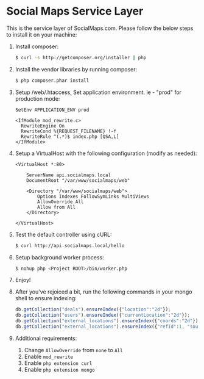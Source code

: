 Social Maps Service Layer
=========================

This is the service layer of SocialMaps.com. Please follow the below steps to install it on your machine:

1. Install composer:

    ```BASH
    $ curl -s http://getcomposer.org/installer | php
    ```

2. Install the vendor libraries by running composer:

    ```BASH
    $ php composer.phar install
    ```

3. Setup <APP-ROOT>/web/.htaccess, Set application environment. ie - "prod" for production mode:
    
    ```CONFIGURATION
    SetEnv APPLICATION_ENV prod

    <IfModule mod_rewrite.c>
      RewriteEngine On
      RewriteCond %{REQUEST_FILENAME} !-f
      RewriteRule ^(.*)$ index.php [QSA,L]
    </IfModule>
    ```

4. Setup a VirtualHost with the following configuration (modify as needed):
    
    ```CONFIGURATION
    <VirtualHost *:80>

        ServerName api.socialmaps.local
        DocumentRoot "/var/www/socialmaps/web"

        <Directory "/var/www/socialmaps/web">
            Options Indexes FollowSymLinks MultiViews
            AllowOverride All
            Allow from All
        </Directory>

    </VirtualHost>
    ```

5. Test the default controller using cURL:

    ```BASH
    $ curl http://api.socialmaps.local/hello
    ```
    
6. Setup background worker process:

    ```BASH
    $ nohup php <Project ROOT>/bin/worker.php
    ```

7. Enjoy!

8. After you've rejoiced a bit, run the following commands in your mongo shell to ensure indexing:

    ```javascript
    db.getCollection("deals").ensureIndex({"location":"2d"});
    db.getCollection("users").ensureIndex({"currentLocation":"2d"});
    db.getCollection("external_locations").ensureIndex({"coords":"2d"});
    db.getCollection("external_locations").ensureIndex({"refId":1, "source":1},{"unique": true});
    ```
9. Additional requirements:

    1. Change `AllowOverride` from `none` to `All`
    2. Enable `mod_rewrite`
    3. Enable `php extension curl`
    4. Enable `php extension mongo`

